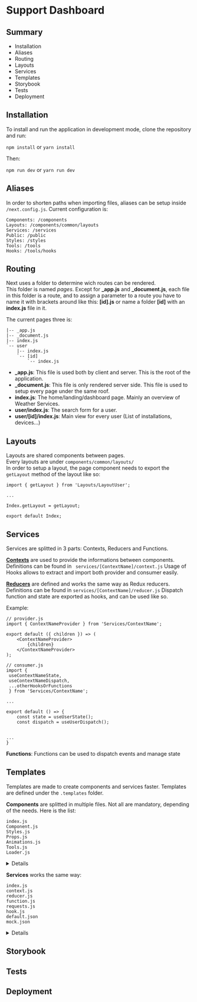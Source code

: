 
# Support Dashboard  
  
  
## Summary  
  
- Installation
- Aliases  
- Routing  
- Layouts  
- Services  
- Templates  
- Storybook
- Tests
- Deployment  
  
## Installation  
To install and run the application in development mode, clone the repository and run:

```npm install```
 or
 ```yarn install```

Then:

```npm run dev```
 or
 ```yarn run dev```


## Aliases  
  
In order to shorten paths when importing files, aliases can be setup inside ```/next.config.js```. 
Current configuration is:  
  
```  
Components: /components  
Layouts: /components/common/layouts  
Services: /services  
Public: /public  
Styles: /styles  
Tools: /tools
Hooks: /tools/hooks  
```  
  
  
## Routing  
  
Next uses a folder to determine wich routes can be rendered.  
This folder is named *pages*. Except for **_app.js** and **_document.js**, each file in this folder is a route, and to assign a parameter to a route you have to name it with brackets around like this: **[id].js** or name a folder **[id]** with an **index.js** file in it.  
  
The current pages three is:  
  
```  
|-- _app.js  
|-- _document.js  
|-- index.js  
`-- user  
    |-- index.js  
    `-- [id]  
        `-- index.js  
```  
  
- **_app.js**: This file is used both by client and server. This is the root of the application.  
- **_document.js**: This file is only rendered server side. This file is used to setup every page under the same roof.  
- **index.js**: The home/landing/dashboard page. Mainly an overview of Weather Services.  
- **user/index.js**: The search form for a user.  
- **user/[id]/index.js**: Main view for every user (List of installations, devices...)  
  
## Layouts  
  
Layouts are shared components between pages.  
Every layouts are under ```components/common/layouts/```  
In order to setup a layout, the page component needs to export the ```getLayout``` method of the layout like so:  
  
```  
import { getLayout } from 'Layouts/LayoutUser';  
  
...  
  
Index.getLayout = getLayout;  
  
export default Index;  
```  
  
## Services  
  
Services are splitted in 3 parts: Contexts, Reducers and Functions.  

**[Contexts](https://reactjs.org/docs/hooks-reference.html#usecontext)** are used to provide the informations between components. Definitions can be found in ``` services/[ContextName]/context.js```
Usage of Hooks allows to extract and import both provider and consumer easily.

**[Reducers](https://reactjs.org/docs/hooks-reference.html#usereducer)** are defined and works the same way as Redux reducers. Definitions can be found in `services/[ContextName]/reducer.js`
Dispatch function and state are exported as hooks, and can be used like so.

Example:  
```
// provider.js
import { ContextNameProvider } from 'Services/ContextName';

export default ({ children }) => (
	<ContextNameProvider>
		{children}
	</ContextNameProvider>
);
```

```
// consumer.js
import {
 useContextNameState,
 useContextNameDispatch,
 ...otherHooksOrFunctions
 } from 'Services/ContextName';

...

export default () => {
	const state = useUserState();  
	const dispatch = useUserDispatch();


...
}
```
 
**Functions**: Functions can be used to dispatch events and manage state 
  
## Templates  
  
Templates are made to create components and services faster. Templates are defined under the ```.templates``` folder.  

**Components** are splitted in multiple files. Not all are mandatory, depending of the needs. Here is the list:  
  
```  
index.js
Component.js
Styles.js
Props.js
Animations.js
Tools.js
Loader.js
```

<details>
  <summary>Details</summary>

- ```index.js```: The export file.
- ```Component.js```: Component definition file, importing the others files to build it.
- ```Styles.js```: Styles of the component. Usage of [styled-components](https://www.styled-components.com).
- ```Props.js```: Props definitions ([prop-types](https://github.com/facebook/prop-types)), default props and others functions regarding the component's props.
- ```Animations.js```: Animations definitions. Usage of [framer-motion](https://www.framer.com/api/motion/).
- ```Tools.js```: Tools functions and others definitions that are used by the component.
- ```Loader.js```: Loader of the component, if any.  
</details>

**Services**  works the same way:
```
index.js
context.js
reducer.js
function.js
requests.js
hook.js
default.json
mock.json
```
<details>
  <summary>Details</summary>

- ```index.js```: The export file.
- ```context.js```: Context definition file. Provider and State/Dispatch Hooks
- ```reducer.js```: Reducer function definition.
- ```function.js```: Functions that calls requests, dispatch events and refresh state, among others.
- ```requests.js```: Functions of API calls.
- ```hook.js```: Hooks that can be used to update a state at first useEffect call.
- ```default.json```: Default state.
- ```mock.json```: Mock state. Used for tests.
</details>

## Storybook
## Tests
## Deployment
